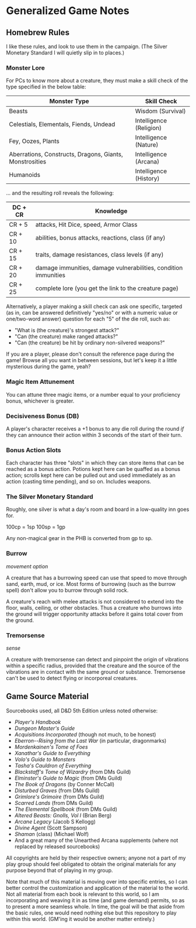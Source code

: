 # Generalized Game Notes

## Homebrew Rules
I like these rules, and look to use them in the campaign. (The Silver Monetary Standard I will quietly slip in to places.)

### Monster Lore
For PCs to know more about a creature, they must make a skill check of the type specified in the below table:

Monster Type | Skill Check
------------ | ----------------
Beasts | Wisdom (Survival)
Celestials, Elementals, Fiends, Undead | Intelligence (Religion)
Fey, Oozes, Plants | Intelligence (Nature)
Aberrations, Constructs, Dragons, Giants, Monstrosities | Intelligence (Arcana)
Humanoids | Intelligence (History)

... and the resulting roll reveals the following:

DC + CR | Knowledge
------- | ---------------------
CR + 5  | attacks, Hit Dice, speed, Armor Class
CR + 10 | abilities, bonus attacks, reactions, class (if any)
CR + 15 | traits, damage resistances, class levels (if any)
CR + 20 | damage immunities, damage vulnerabilities, condition immunities
CR + 25 | complete lore (you get the link to the creature page)

Alternatively, a player making a skill check can ask one specific, targeted (as in, can be answered definitively "yes/no" or with a numeric value or one/two-word answer) question for each "5" of the die roll, such as:

* "What is (the creature)'s strongest attack?"
* "Can (the creature) make ranged attacks?"
* "Can (the creature) be hit by ordinary non-silvered weapons?"

If you are a player, please don't consult the reference page during the game! Browse all you want in between sessions, but let's keep it a little mysterious during the game, yeah?

### Magic Item Attunement
You can attune three magic items, or a number equal to your proficiency bonus, whichever is greater.

### Decisiveness Bonus (DB)
A player's character receives a +1 bonus to any die roll during the round *if* they can announce their action within 3 seconds of the start of their turn.

### Bonus Action Slots
Each character has three "slots" in which they can store items that can be reached as a bonus action. Potions kept here can be quaffed as a bonus action; scrolls kept here can be pulled out and used immediately as an action (casting time pending), and so on. Includes weapons.

### The Silver Monetary Standard
Roughly, one silver is what a day's room and board in a low-quality inn goes for.

100cp = 1sp
100sp = 1gp

Any non-magical gear in the PHB is converted from gp to sp.

### Burrow
*movement option*

A creature that has a burrowing speed can use that speed to move through sand, earth, mud, or ice. Most forms of burrowing (such as the burrow spell) don't allow you to burrow through solid rock.

A creature's reach with melee attacks is not considered to extend into the floor, walls, ceiling, or other obstacles. Thus a creature who burrows into the ground will trigger opportunity attacks before it gains total cover from the ground.

### Tremorsense
*sense*

A creature with tremorsense can detect and pinpoint the origin of vibrations within a specific radius, provided that the creature and the source of the vibrations are in contact with the same ground or substance. Tremorsense can't be used to detect flying or incorporeal creatures.

## Game Source Material
Sourcebooks used, all D&D 5th Edition unless noted otherwise:

* *Player's Handbook*
* *Dungeon Master's Guide*
* *Acquisitions Incorporated* (though not much, to be honest)
* *Eberron--Rising from the Last War* (in particular, dragonmarks)
* *Mordenkainen's Tome of Foes*
* *Xanathar's Guide to Everything*
* *Volo's Guide to Monsters*
* *Tasha's Cauldron of Everything*
* *Blackstaff's Tome of Wizardry* (from DMs Guild)
* *Elminster's Guide to Magic* (from DMs Guild)
* *The Book of Dragons* (by Conner McCall)
* *Disturbed Graves* (from DMs Guild)
* *Grimlore's Grimoire* (from DMs Guild)
* *Scarred Lands* (from DMs Guild)
* *The Elemental Spellbook* (from DMs Guild)
* *Altered Beasts: Gnolls, Vol I* (Brian Berg)
* *Arcane Legacy* (Jacob S Kellogg)
* *Divine Agent* (Scott Sampson)
* *Shaman* (class) (Michael Wolf)
* And a great many of the Unearthed Arcana supplements (where not replaced by released sourcebooks)

All copyrights are held by their respective owners; anyone not a part of my play group should feel obligated to obtain the original materials for any purpose beyond that of playing in my group.

Note that much of this material is moving over into specific entries, so I can better control the customization and application of the material to the world. Not all material from each book is relevant to this world, so I am incorporating and weaving it in as time (and game demand) permits, so as to present a more seamless whole. In time, the goal will be that aside from the basic rules, one would need nothing else but this repository to play within this world. (GM'ing it would be another matter entirely.)
